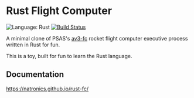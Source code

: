 Rust Flight Computer
====================

![Language: Rust](https://img.shields.io/badge/language-Rust-red.svg)
[![Build Status](https://travis-ci.org/natronics/rust-fc.svg?branch=master)](https://travis-ci.org/natronics/rust-fc)


A minimal clone of PSAS's [av3-fc][av3fc] rocket flight computer executive process written in Rust for fun.

This is a toy, built for fun to learn the Rust language.

Documentation
-------------

<https://natronics.github.io/rust-fc/>



[av3fc]: https://github.com/psas/av3-fc
